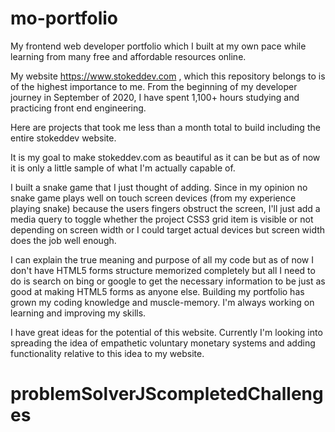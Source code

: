 # mo-portfolio
My frontend web developer portfolio which I built at my own pace while learning from many free and affordable resources online.

My website https://www.stokeddev.com , which this repository belongs to is of the highest importance to me. From the beginning of my developer journey in September of 2020, I have spent 1,100+ hours studying and practicing front end engineering.

Here are projects that took me less than a month total to build including the entire stokeddev website.

It is my goal to make stokeddev.com as beautiful as it can be but as of now it is only a little sample of what I'm actually capable of.

I built a snake game that I just thought of adding. Since in my opinion no snake game plays well on touch screen devices (from my experience playing snake) because the users fingers obstruct the screen, I'll just add a media query to toggle whether the project CSS3 grid item is visible or not depending on screen width or I could target actual devices but screen width does the job well enough.

I can explain the true meaning and purpose of all my code but as of now I don't have HTML5 forms structure memorized completely but all I need to do is search on bing or google to get the necessary information to be just as good at making HTML5 forms as anyone else. Building my portfolio has grown my coding knowledge and muscle-memory. I'm always working on learning and improving my skills.

I have great ideas for the potential of this website. Currently I'm looking into spreading the idea of empathetic voluntary monetary systems and adding functionality relative to this idea to my website. 
# problemSolverJScompletedChallenges
